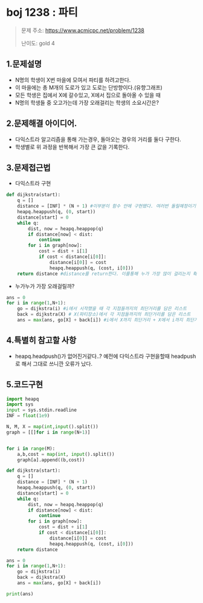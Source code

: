 # boj 1238 : 파티
> 문제 주소: https://www.acmicpc.net/problem/1238
> 
> 난이도: gold 4
> 
## 1.문제설명
- N명의 학생이 X번 마을에 모여서 파티를 하려고한다.
- 이 마을에는 총 M개의 도로가 있고 도로는 단방향이다.(유향그래프)
- 모든 학생은 집에서 X에 갈수있고, X에서 집으로 돌아올 수 있을 때
- N명의 학생들 중 오고가는데 가장 오래걸리는 학생의 소요시간은?
## 2.문제해결 아이디어.
- 다익스트라 알고리즘을 통해 가는경우, 돌아오는 경우의 거리를 둘다 구한다.
- 학생별로 위 과정을 반복해서 가장 큰 값을 기록한다.
## 3.문제접근법
- 다익스트라 구현
```python
def dijkstra(start):
    q = []
    distance = [INF] * (N + 1) #이부분이 함수 안에 구현됐다. 여러번 돌릴예정이기 떄문
    heapq.heappush(q, (0, start)) 
    distance[start] = 0
    while q:
        dist, now = heapq.heappop(q)
        if distance[now] < dist:
            continue
        for i in graph[now]:
            cost = dist + i[1]
            if cost < distance[i[0]]:
                distance[i[0]] = cost
                heapq.heappush(q, (cost, i[0]))
    return distance #distance를 return한다. 이를통해 누가 가장 많이 걸리는지 확인할 것
```
- 누가누가 가장 오래걸릴까?
```python
ans = 0
for i in range(1,N+1):
    go = dijkstra(i) #i에서 시작했을 때 각 지점들까지의 최단거리를 담은 리스트
    back = dijkstra(X) # X(파티장소)에서 각 지점들까지의 최단거리를 담은 리스트
    ans = max(ans, go[X] + back[i]) #i에서 X까지 최단거리 + X에서 i까지 최단거리와 기존의 ans비교
```
## 4.특별히 참고할 사항
- heapq.headpush()가 없어진거같다..? 예전에 다익스트라 구현을할때 headpush로 해서 그대로 쓰니깐 오류가 났다.
## 5.코드구현
``` python
import heapq
import sys
input = sys.stdin.readline
INF = float(1e9)

N, M, X = map(int,input().split())
graph = [[]for i in range(N+1)]


for i in range(M):
    a,b,cost = map(int, input().split())
    graph[a].append((b,cost))

def dijkstra(start):
    q = []
    distance = [INF] * (N + 1)
    heapq.heappush(q, (0, start))
    distance[start] = 0
    while q:
        dist, now = heapq.heappop(q)
        if distance[now] < dist:
            continue
        for i in graph[now]:
            cost = dist + i[1]
            if cost < distance[i[0]]:
                distance[i[0]] = cost
                heapq.heappush(q, (cost, i[0]))
    return distance

ans = 0
for i in range(1,N+1):
    go = dijkstra(i)
    back = dijkstra(X)
    ans = max(ans, go[X] + back[i])

print(ans)
```